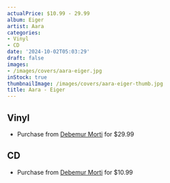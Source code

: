 ```yaml
---
actualPrice: $10.99 - 29.99
album: Eiger
artist: Aara
categories:
- Vinyl
- CD
date: '2024-10-02T05:03:29'
draft: false
images:
- /images/covers/aara-eiger.jpg
inStock: true
thumbnailImage: /images/covers/aara-eiger-thumb.jpg
title: Aara - Eiger
---
```


## Vinyl
* Purchase from [Debemur Morti](https://debemurmorti.aisamerch.com/item/152043) for $29.99
## CD
* Purchase from [Debemur Morti](https://debemurmorti.aisamerch.com/item/152042) for $10.99
